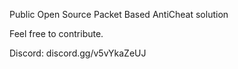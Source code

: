 Public Open Source Packet Based AntiCheat solution

Feel free to contribute.

Discord: discord.gg/v5vYkaZeUJ
